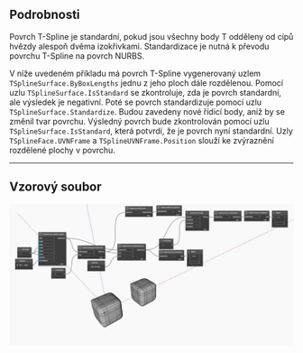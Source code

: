 ## Podrobnosti
Povrch T-Spline je standardní, pokud jsou všechny body T odděleny od cípů hvězdy alespoň dvěma izokřivkami. Standardizace je nutná k převodu povrchu T-Spline na povrch NURBS.

V níže uvedeném příkladu má povrch T-Spline vygenerovaný uzlem `TSplineSurface.ByBoxLengths` jednu z jeho ploch dále rozdělenou. Pomocí uzlu `TSplineSurface.IsStandard` se zkontroluje, zda je povrch standardní, ale výsledek je negativní.
Poté se povrch standardizuje pomocí uzlu `TSplineSurface.Standardize`. Budou zavedeny nové řídicí body, aniž by se změnil tvar povrchu. Výsledný povrch bude zkontrolován pomocí uzlu `TSplineSurface.IsStandard`, která potvrdí, že je povrch nyní standardní.
Uzly `TSplineFace.UVNFrame` a `TSplineUVNFrame.Position` slouží ke zvýraznění rozdělené plochy v povrchu.
___
## Vzorový soubor

![TSplineSurface.IsStandard](./Autodesk.DesignScript.Geometry.TSpline.TSplineSurface.IsStandard_img.jpg)
